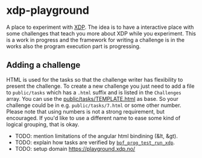 # xdp-playground

A place to experiment with [XDP][0]. The idea is to have a interactive place
with some challenges that teach you more about XDP while you experiment. This
is a work in progress and the framework for writing a challenge is in the works
also the program execution part is progressing.

## Adding a challenge

HTML is used for the tasks so that the challenge writer has flexibility to
present the challenge. To create a new challenge you just need to add a file to
`public/tasks` which has a `.html` suffix and is listed in the `Challenges`
array. You can use the [public/tasks/TEMPLATE.html][t] as base. So your challenge
could be in e.g. `public/tasks/7.html` or some other number.  Please note that
using numbers is not a strong requirement, but encouraged.  If you'd like to
use a different name to ease some kind of logical grouping, that is okay.

- TODO: mention limitations of the angular html bindining (&lt, &gt).
- TODO: explain how tasks are verified by [`bpf_prog_test_run_xdp`][1].
- TODO: setup domain https://playground.xdp.no/

[0]: http://prototype-kernel.readthedocs.io/en/latest/networking/XDP/introduction.html#what-is-xdp
[1]: https://patchwork.ozlabs.org/patch/745468/
[t]: public/tasks/TEMPLATE.html
